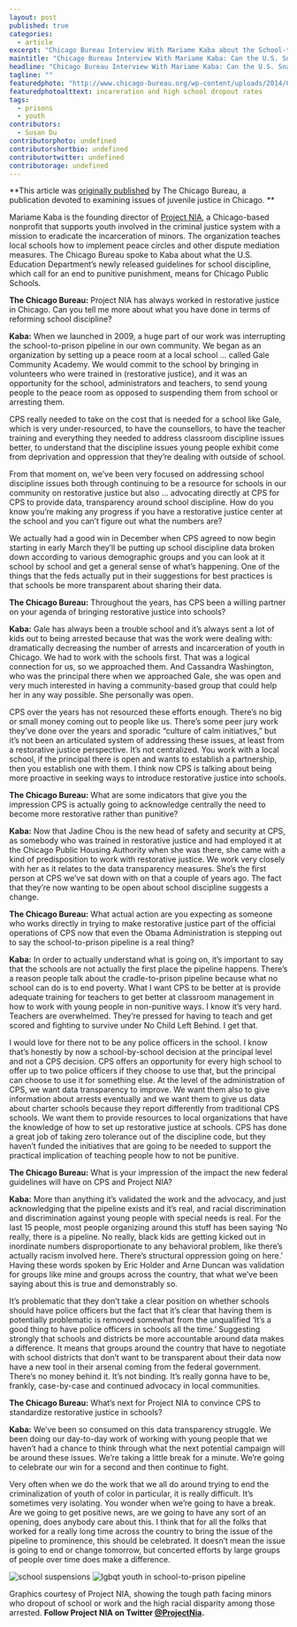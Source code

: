 ```yaml
---
layout: post
published: true
categories: 
  - article
excerpt: "Chicago Bureau Interview With Mariame Kaba about the School-to-Prison Pipleline"
maintitle: "Chicago Bureau Interview With Mariame Kaba: Can the U.S. Snap School-to-Prison Pipleline with New Rules? - {Young}ist"
headline: "Chicago Bureau Interview With Mariame Kaba: Can the U.S. Snap School-to-Prison Pipleline with New Rules?"
tagline: ""
featuredphoto: "http://www.chicago-bureau.org/wp-content/uploads/2014/01/incarceration-dropouts-fs-3-768x593.jpg"
featuredphotoalttext: incareration and high school dropout rates
tags: 
  - prisons
  - youth
contributors: 
  - Susan Du
contributorphoto: undefined
contributorshortbio: undefined
contributortwitter: undefined
contributorage: undefined
---
```


**This article was [originally published](http://www.chicago-bureau.org/qa-mariame-kaba-can-u-s-really-snap-school-prison-pipleline-new-discipline-guidelines/) by The Chicago Bureau, a publication devoted to examining issues of juvenile justice in Chicago.
**

Mariame Kaba is the founding director of [Project NIA](http://www.project-nia.org/), a Chicago-based nonprofit that supports youth involved in the criminal justice system with a mission to eradicate the incarceration of minors. The organization teaches local schools how to implement peace circles and other dispute mediation measures. The Chicago Bureau spoke to Kaba about what the U.S. Education Department’s newly released guidelines for school discipline, which call for an end to punitive punishment, means for Chicago Public Schools.

**The Chicago Bureau:** Project NIA has always worked in restorative justice in Chicago. Can you tell me more about what you have done in terms of reforming school discipline?

**Kaba:** When we launched in 2009, a huge part of our work was interrupting the school-to-prison pipeline in our own community. We began as an organization by setting up a peace room at a local school … called Gale Community Academy. We would commit to the school by bringing in volunteers who were trained in (restorative justice), and it was an opportunity for the school, administrators and teachers, to send young people to the peace room as opposed to suspending them from school or arresting them.

CPS really needed to take on the cost that is needed for a school like Gale, which is very under-resourced, to have the counsellors, to have the teacher training and everything they needed to address classroom discipline issues better, to understand that the discipline issues young people exhibit come from deprivation and oppression that they’re dealing with outside of school.

From that moment on, we’ve been very focused on addressing school discipline issues both through continuing to be a resource for schools in our community on restorative justice but also … advocating directly at CPS for CPS to provide data, transparency around school discipline. How do you know you’re making any progress if you have a restorative justice center at the school and you can’t figure out what the numbers are?

We actually had a good win in December when CPS agreed to now begin starting in early March they’ll be putting up school discipline data broken down according to various demographic groups and you can look at it school by school and get a general sense of what’s happening. One of the things that the feds actually put in their suggestions for best practices is that schools be more transparent about sharing their data.

**The Chicago Bureau:**  Throughout the years, has CPS been a willing partner on your agenda of bringing restorative justice into schools?

**Kaba:** Gale has always been a trouble school and it’s always sent a lot of kids out to being arrested because that was the work were dealing with: dramatically decreasing the number of arrests and incarceration of youth in Chicago. We had to work with the schools first. That was a logical connection for us, so we approached them. And Cassandra Washington, who was the principal there when we approached Gale, she was open and very much interested in having a community-based group that could help her in any way possible. She personally was open.

CPS over the years has not resourced these efforts enough. There’s no big or small money coming out to people like us. There’s some peer jury work they’ve done over the years and sporadic “culture of calm initiatives,” but it’s not been an articulated system of addressing these issues, at least from a restorative justice perspective. It’s not centralized. You work with a local school, if the principal there is open and wants to establish a partnership, then you establish one with them. I think now CPS is talking about being more proactive in seeking ways to introduce restorative justice into schools.

**The Chicago Bureau:**  What are some indicators that give you the impression CPS is actually going to acknowledge centrally the need to become more restorative rather than punitive?

**Kaba:** Now that Jadine Chou is the new head of safety and security at CPS, as somebody who was trained in restorative justice and had employed it at the Chicago Public Housing Authority when she was there, she came with a kind of predisposition to work with restorative justice. We work very closely with her as it relates to the data transparency measures. She’s the first person at CPS we’ve sat down with on that a couple of years ago. The fact that they’re now wanting to be open about school discipline suggests a change.

**The Chicago Bureau:**  What actual action are you expecting as someone who works directly in trying to make restorative justice part of the official operations of CPS now that even the Obama Administration is stepping out to say the school-to-prison pipeline is a real thing?

**Kaba:** In order to actually understand what is going on, it’s important to say that the schools are not actually the first place the pipeline happens. There’s a reason people talk about the cradle-to-prison pipeline because what no school can do is to end poverty. What I want CPS to be better at is provide adequate training for teachers to get better at classroom management in how to work with young people in non-punitive ways. I know it’s very hard. Teachers are overwhelmed. They’re pressed for having to teach and get scored and fighting to survive under No Child Left Behind. I get that.

I would love for there not to be any police officers in the school. I know that’s honestly by now a school-by-school decision at the principal level and not a CPS decision. CPS offers an opportunity for every high school to offer up to two police officers if they choose to use that, but the principal can choose to use it for something else. At the level of the administration of CPS, we want data transparency to improve. We want them also to give information about arrests eventually and we want them to give us data about charter schools because they report differently from traditional CPS schools. We want them to provide resources to local organizations that have the knowledge of how to set up restorative justice at schools. CPS has done a great job of taking zero tolerance out of the discipline code, but they haven’t funded the initiatives that are going to be needed to support the practical implication of teaching people how to not be punitive.

**The Chicago Bureau:**  What is your impression of the impact the new federal guidelines will have on CPS and Project NIA?

**Kaba:** More than anything it’s validated the work and the advocacy, and just acknowledging that the pipeline exists and it’s real, and racial discrimination and discrimination against young people with special needs is real. For the last 15 people, most people organizing around this stuff has been saying ‘No really, there is a pipeline. No really, black kids are getting kicked out in inordinate numbers disproportionate to any behavioral problem, like there’s actually racism involved here. There’s structural oppression going on here.’ Having these words spoken by Eric Holder and Arne Duncan was validation for groups like mine and groups across the country, that what we’ve been saying about this is true and demonstrably so.

It’s problematic that they don’t take a clear position on whether schools should have police officers but the fact that it’s clear that having them is potentially problematic is removed somewhat from the unqualified ‘It’s a good thing to have police officers in schools all the time.’ Suggesting strongly that schools and districts be more accountable around data makes a difference. It means that groups around the country that have to negotiate with school districts that don’t want to be transparent about their data now have a new tool in their arsenal coming from the federal government. There’s no money behind it. It’s not binding. It’s really gonna have to be, frankly, case-by-case and continued advocacy in local communities.

**The Chicago Bureau:**  What’s next for Project NIA to convince CPS to standardize restorative justice in schools?

**Kaba:** We’ve been so consumed on this data transparency struggle. We been doing our day-to-day work of working with young people that we haven’t had a chance to think through what the next potential campaign will be around these issues. We’re taking a little break for a minute. We’re going to celebrate our win for a second and then continue to fight.

Very often when we do the work that we all do around trying to end the criminalization of youth of color in particular, it is really difficult. It’s sometimes very isolating. You wonder when we’re going to have a break. Are we going to get positive news, are we going to have any sort of an opening, does anybody care about this. I think that for all the folks that worked for a really long time across the country to bring the issue of the pipeline to prominence, this should be celebrated. It doesn’t mean the issue is going to end or change tomorrow, but concerted efforts by large groups of people over time does make a difference.

<img src='http://www.chicago-bureau.org/wp-content/uploads/2013/10/suspensions-fs-2-page-001.jpg' alt='school suspensions' title='school suspensions' class='col11'>

<img src='http://www.chicago-bureau.org/wp-content/uploads/2013/10/lgbt-rj-combo-791x1024.jpg' alt='lgbqt youth in school-to-prison pipeline' title='lgbqt youth in school-to-prison pipeline' class='col11'>


Graphics courtesy of Project NIA, showing the tough path facing minors who dropout of school or work and the high racial disparity among those arrested.
**Follow Project NIA on Twitter [@ProjectNia](https://twitter.com/projectnia).**